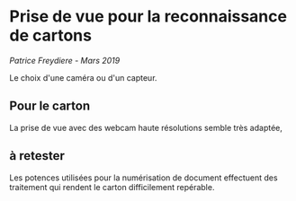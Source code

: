 # Prise de vue pour la reconnaissance de cartons

*Patrice Freydiere - Mars 2019*



Le choix d'une caméra ou d'un capteur.



## Pour le carton

La prise de vue avec des webcam haute résolutions semble très adaptée, 

## à retester

Les potences utilisées pour la numérisation de document effectuent des traitement qui rendent le carton difficilement repérable.